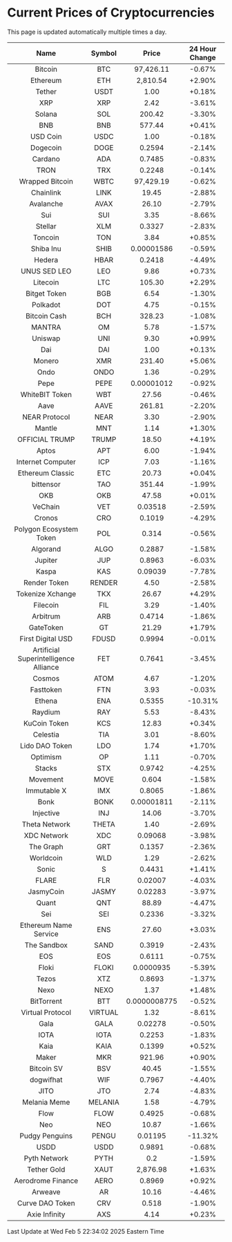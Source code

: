 # Current Prices of Cryptocurrencies
This page is updated automatically multiple times a day.

| Name | Symbol | Price | 24 Hour Change |
| :---: |:---:| :---: | :---: |
| Bitcoin | BTC | 97,426.11 | -0.67% |
| Ethereum | ETH | 2,810.54 | +2.90% |
| Tether | USDT | 1.00 | +0.18% |
| XRP | XRP | 2.42 | -3.61% |
| Solana | SOL | 200.42 | -3.30% |
| BNB | BNB | 577.44 | +0.41% |
| USD Coin | USDC | 1.00 | -0.18% |
| Dogecoin | DOGE | 0.2594 | -2.14% |
| Cardano | ADA | 0.7485 | -0.83% |
| TRON | TRX | 0.2248 | -0.14% |
| Wrapped Bitcoin | WBTC | 97,429.19 | -0.62% |
| Chainlink | LINK | 19.45 | -2.88% |
| Avalanche | AVAX | 26.10 | -2.79% |
| Sui | SUI | 3.35 | -8.66% |
| Stellar | XLM | 0.3327 | -2.83% |
| Toncoin | TON | 3.84 | +0.85% |
| Shiba Inu | SHIB | 0.00001586 | -0.59% |
| Hedera | HBAR | 0.2418 | -4.49% |
| UNUS SED LEO | LEO | 9.86 | +0.73% |
| Litecoin | LTC | 105.30 | +2.29% |
| Bitget Token | BGB | 6.54 | -1.30% |
| Polkadot | DOT | 4.75 | -0.15% |
| Bitcoin Cash | BCH | 328.23 | -1.08% |
| MANTRA | OM | 5.78 | -1.57% |
| Uniswap | UNI | 9.30 | +0.99% |
| Dai | DAI | 1.00 | +0.13% |
| Monero | XMR | 231.40 | +5.06% |
| Ondo | ONDO | 1.36 | -0.29% |
| Pepe | PEPE | 0.00001012 | -0.92% |
| WhiteBIT Token | WBT | 27.56 | -0.46% |
| Aave | AAVE | 261.81 | -2.20% |
| NEAR Protocol | NEAR | 3.30 | -2.90% |
| Mantle | MNT | 1.14 | +1.30% |
| OFFICIAL TRUMP | TRUMP | 18.50 | +4.19% |
| Aptos | APT | 6.00 | -1.94% |
| Internet Computer | ICP | 7.03 | -1.16% |
| Ethereum Classic | ETC | 20.73 | +0.04% |
| bittensor | TAO | 351.44 | -1.99% |
| OKB | OKB | 47.58 | +0.01% |
| VeChain | VET | 0.03518 | -2.59% |
| Cronos | CRO | 0.1019 | -4.29% |
| Polygon Ecosystem Token | POL | 0.314 | -0.56% |
| Algorand | ALGO | 0.2887 | -1.58% |
| Jupiter | JUP | 0.8963 | -6.03% |
| Kaspa | KAS | 0.09039 | -7.78% |
| Render Token | RENDER | 4.50 | -2.58% |
| Tokenize Xchange | TKX | 26.67 | +4.29% |
| Filecoin | FIL | 3.29 | -1.40% |
| Arbitrum | ARB | 0.4714 | -1.86% |
| GateToken | GT | 21.29 | +1.79% |
| First Digital USD | FDUSD | 0.9994 | -0.01% |
| Artificial Superintelligence Alliance | FET | 0.7641 | -3.45% |
| Cosmos | ATOM | 4.67 | -1.20% |
| Fasttoken | FTN | 3.93 | -0.03% |
| Ethena | ENA | 0.5355 | -10.31% |
| Raydium | RAY | 5.53 | -8.43% |
| KuCoin Token | KCS | 12.83 | +0.34% |
| Celestia | TIA | 3.01 | -8.60% |
| Lido DAO Token | LDO | 1.74 | +1.70% |
| Optimism | OP | 1.11 | -0.70% |
| Stacks | STX | 0.9742 | -4.25% |
| Movement | MOVE | 0.604 | -1.58% |
| Immutable X | IMX | 0.8065 | -1.86% |
| Bonk | BONK | 0.00001811 | -2.11% |
| Injective | INJ | 14.06 | -3.70% |
| Theta Network | THETA | 1.40 | -2.69% |
| XDC Network | XDC | 0.09068 | -3.98% |
| The Graph | GRT | 0.1357 | -2.36% |
| Worldcoin | WLD | 1.29 | -2.62% |
| Sonic | S | 0.4431 | +1.41% |
| FLARE | FLR | 0.02007 | -4.03% |
| JasmyCoin | JASMY | 0.02283 | -3.97% |
| Quant | QNT | 88.89 | -4.47% |
| Sei | SEI | 0.2336 | -3.32% |
| Ethereum Name Service | ENS | 27.60 | +3.03% |
| The Sandbox | SAND | 0.3919 | -2.43% |
| EOS | EOS | 0.6111 | -0.75% |
| Floki | FLOKI | 0.0000935 | -5.39% |
| Tezos | XTZ | 0.8693 | -1.37% |
| Nexo | NEXO | 1.37 | +1.48% |
| BitTorrent | BTT | 0.0000008775 | -0.52% |
| Virtual Protocol | VIRTUAL | 1.32 | -8.61% |
| Gala | GALA | 0.02278 | -0.50% |
| IOTA | IOTA | 0.2253 | -1.83% |
| Kaia | KAIA | 0.1399 | +0.52% |
| Maker | MKR | 921.96 | +0.90% |
| Bitcoin SV | BSV | 40.45 | -1.55% |
| dogwifhat | WIF | 0.7967 | -4.40% |
| JITO | JTO | 2.74 | -4.83% |
| Melania Meme | MELANIA | 1.58 | -4.79% |
| Flow | FLOW | 0.4925 | -0.68% |
| Neo | NEO | 10.87 | -1.66% |
| Pudgy Penguins | PENGU | 0.01195 | -11.32% |
| USDD | USDD | 0.9891 | -0.68% |
| Pyth Network | PYTH | 0.2 | -1.59% |
| Tether Gold | XAUT | 2,876.98 | +1.63% |
| Aerodrome Finance | AERO | 0.8969 | +0.92% |
| Arweave | AR | 10.16 | -4.46% |
| Curve DAO Token | CRV | 0.518 | -1.90% |
| Axie Infinity | AXS | 4.14 | +0.23% |

Last Update at Wed Feb  5 22:34:02 2025 Eastern Time
